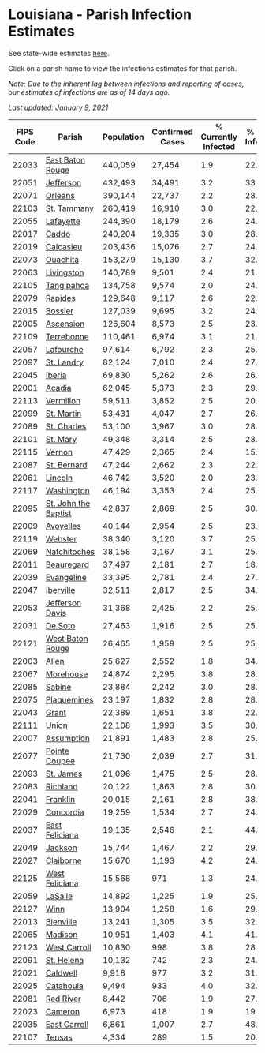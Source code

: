 # Louisiana - Parish Infection Estimates

See state-wide estimates [here](/infections/us-la).

Click on a parish name to view the infections estimates for that parish.

*Note: Due to the inherent lag between infections and reporting of cases, our estimates of infections are as of 14 days ago.*

*Last updated: January 9, 2021*

|   FIPS Code |                                       Parish |   Population |   Confirmed Cases |   % Currently Infected |   % Total Infected |
|-------------|----------------------------------------------|--------------|-------------------|------------------------|--------------------|
|       22033 |         [East Baton Rouge](east-baton-rouge) |      440,059 |            27,454 |                    1.9 |               22.2 |
|       22051 |                       [Jefferson](jefferson) |      432,493 |            34,491 |                    3.2 |               33.0 |
|       22071 |                           [Orleans](orleans) |      390,144 |            22,737 |                    2.2 |               28.0 |
|       22103 |                   [St. Tammany](st.-tammany) |      260,419 |            16,910 |                    3.0 |               22.4 |
|       22055 |                       [Lafayette](lafayette) |      244,390 |            18,179 |                    2.6 |               24.4 |
|       22017 |                               [Caddo](caddo) |      240,204 |            19,335 |                    3.0 |               28.2 |
|       22019 |                       [Calcasieu](calcasieu) |      203,436 |            15,076 |                    2.7 |               24.6 |
|       22073 |                         [Ouachita](ouachita) |      153,279 |            15,130 |                    3.7 |               32.6 |
|       22063 |                     [Livingston](livingston) |      140,789 |             9,501 |                    2.4 |               21.4 |
|       22105 |                     [Tangipahoa](tangipahoa) |      134,758 |             9,574 |                    2.0 |               24.4 |
|       22079 |                           [Rapides](rapides) |      129,648 |             9,117 |                    2.6 |               22.7 |
|       22015 |                           [Bossier](bossier) |      127,039 |             9,695 |                    3.2 |               24.1 |
|       22005 |                       [Ascension](ascension) |      126,604 |             8,573 |                    2.5 |               23.3 |
|       22109 |                     [Terrebonne](terrebonne) |      110,461 |             6,974 |                    3.1 |               21.9 |
|       22057 |                       [Lafourche](lafourche) |       97,614 |             6,792 |                    2.3 |               25.3 |
|       22097 |                     [St. Landry](st.-landry) |       82,124 |             7,010 |                    2.4 |               27.9 |
|       22045 |                             [Iberia](iberia) |       69,830 |             5,262 |                    2.6 |               26.1 |
|       22001 |                             [Acadia](acadia) |       62,045 |             5,373 |                    2.3 |               29.4 |
|       22113 |                       [Vermilion](vermilion) |       59,511 |             3,852 |                    2.5 |               20.7 |
|       22099 |                     [St. Martin](st.-martin) |       53,431 |             4,047 |                    2.7 |               26.3 |
|       22089 |                   [St. Charles](st.-charles) |       53,100 |             3,967 |                    3.0 |               28.8 |
|       22101 |                         [St. Mary](st.-mary) |       49,348 |             3,314 |                    2.5 |               23.7 |
|       22115 |                             [Vernon](vernon) |       47,429 |             2,365 |                    2.4 |               15.6 |
|       22087 |                   [St. Bernard](st.-bernard) |       47,244 |             2,662 |                    2.3 |               22.7 |
|       22061 |                           [Lincoln](lincoln) |       46,742 |             3,520 |                    2.0 |               23.5 |
|       22117 |                     [Washington](washington) |       46,194 |             3,353 |                    2.4 |               25.7 |
|       22095 | [St. John the Baptist](st.-john-the-baptist) |       42,837 |             2,869 |                    2.5 |               30.9 |
|       22009 |                       [Avoyelles](avoyelles) |       40,144 |             2,954 |                    2.5 |               23.7 |
|       22119 |                           [Webster](webster) |       38,340 |             3,120 |                    3.7 |               25.8 |
|       22069 |                 [Natchitoches](natchitoches) |       38,158 |             3,167 |                    3.1 |               25.6 |
|       22011 |                     [Beauregard](beauregard) |       37,497 |             2,181 |                    2.7 |               18.6 |
|       22039 |                     [Evangeline](evangeline) |       33,395 |             2,781 |                    2.4 |               27.0 |
|       22047 |                       [Iberville](iberville) |       32,511 |             2,817 |                    2.5 |               34.6 |
|       22053 |           [Jefferson Davis](jefferson-davis) |       31,368 |             2,425 |                    2.2 |               25.5 |
|       22031 |                           [De Soto](de-soto) |       27,463 |             1,916 |                    2.5 |               25.2 |
|       22121 |         [West Baton Rouge](west-baton-rouge) |       26,465 |             1,959 |                    2.5 |               25.1 |
|       22003 |                               [Allen](allen) |       25,627 |             2,552 |                    1.8 |               34.5 |
|       22067 |                       [Morehouse](morehouse) |       24,874 |             2,295 |                    3.8 |               28.9 |
|       22085 |                             [Sabine](sabine) |       23,884 |             2,242 |                    3.0 |               28.9 |
|       22075 |                   [Plaquemines](plaquemines) |       23,197 |             1,832 |                    2.8 |               28.0 |
|       22043 |                               [Grant](grant) |       22,389 |             1,651 |                    3.8 |               22.1 |
|       22111 |                               [Union](union) |       22,108 |             1,993 |                    3.5 |               30.9 |
|       22007 |                     [Assumption](assumption) |       21,891 |             1,483 |                    2.8 |               25.4 |
|       22077 |               [Pointe Coupee](pointe-coupee) |       21,730 |             2,039 |                    2.7 |               31.9 |
|       22093 |                       [St. James](st.-james) |       21,096 |             1,475 |                    2.5 |               28.3 |
|       22083 |                         [Richland](richland) |       20,122 |             1,863 |                    2.8 |               30.4 |
|       22041 |                         [Franklin](franklin) |       20,015 |             2,161 |                    2.8 |               38.0 |
|       22029 |                       [Concordia](concordia) |       19,259 |             1,534 |                    2.7 |               24.9 |
|       22037 |             [East Feliciana](east-feliciana) |       19,135 |             2,546 |                    2.1 |               44.3 |
|       22049 |                           [Jackson](jackson) |       15,744 |             1,467 |                    2.2 |               29.5 |
|       22027 |                       [Claiborne](claiborne) |       15,670 |             1,193 |                    4.2 |               24.6 |
|       22125 |             [West Feliciana](west-feliciana) |       15,568 |               971 |                    1.3 |               24.0 |
|       22059 |                           [LaSalle](lasalle) |       14,892 |             1,225 |                    1.9 |               25.7 |
|       22127 |                                 [Winn](winn) |       13,904 |             1,258 |                    1.6 |               29.8 |
|       22013 |                       [Bienville](bienville) |       13,241 |             1,305 |                    3.5 |               32.2 |
|       22065 |                           [Madison](madison) |       10,951 |             1,403 |                    4.1 |               41.8 |
|       22123 |                 [West Carroll](west-carroll) |       10,830 |               998 |                    3.8 |               28.4 |
|       22091 |                     [St. Helena](st.-helena) |       10,132 |               742 |                    2.3 |               24.6 |
|       22021 |                         [Caldwell](caldwell) |        9,918 |               977 |                    3.2 |               31.2 |
|       22025 |                       [Catahoula](catahoula) |        9,494 |               933 |                    4.0 |               32.1 |
|       22081 |                       [Red River](red-river) |        8,442 |               706 |                    1.9 |               27.4 |
|       22023 |                           [Cameron](cameron) |        6,973 |               418 |                    1.9 |               19.1 |
|       22035 |                 [East Carroll](east-carroll) |        6,861 |             1,007 |                    2.7 |               48.3 |
|       22107 |                             [Tensas](tensas) |        4,334 |               289 |                    1.5 |               20.8 |